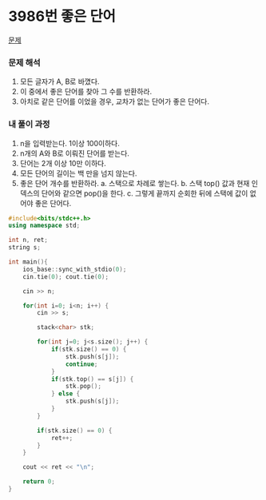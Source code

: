 # 3986번 좋은 단어

[문제](https://www.acmicpc.net/problem/3986)

### 문제 해석

1. 모든 글자가 A, B로 바꼈다.
2. 이 중에서 좋은 단어를 찾아 그 수를 반환하라.
3. 아치로 같은 단어를 이었을 경우, 교차가 없는 단어가 좋은 단어다.

### 내 풀이 과정

1. n을 입력받는다. 1이상 100이하다.
2. n개의 A와 B로 이뤄진 단어를 받는다.
3. 단어는 2개 이상 10만 이하다.
4. 모든 단어의 길이는 백 만을 넘지 않는다.
5. 좋은 단어 개수를 반환하라.
   a. 스택으로 차례로 쌓는다.
   b. 스택 top() 값과 현재 인덱스의 단어와 같으면 pop()을 한다.
   c. 그렇게 끝까지 순회한 뒤에 스택에 값이 없어야 좋은 단어다.

```c++
#include<bits/stdc++.h>
using namespace std;

int n, ret;
string s;

int main(){
    ios_base::sync_with_stdio(0);
    cin.tie(0); cout.tie(0);

    cin >> n;

    for(int i=0; i<n; i++) {
        cin >> s;

        stack<char> stk;

        for(int j=0; j<s.size(); j++) {
            if(stk.size() == 0) {
                stk.push(s[j]);
                continue;
            }
            if(stk.top() == s[j]) {
                stk.pop();
            } else {
                stk.push(s[j]);
            }
        }

        if(stk.size() == 0) {
            ret++;
        }
    }

    cout << ret << "\n";

    return 0;
}
```
